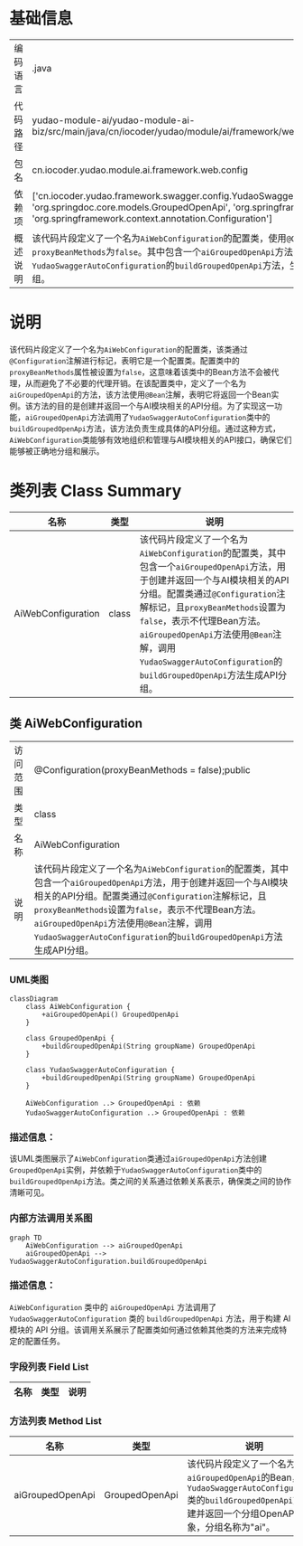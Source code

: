 # 基础信息

|      |      |
|------|------|
| 编码语言 | .java |
| 代码路径 | yudao-module-ai/yudao-module-ai-biz/src/main/java/cn/iocoder/yudao/module/ai/framework/web/config/AiWebConfiguration.java |
| 包名 | cn.iocoder.yudao.module.ai.framework.web.config |
| 依赖项 | ['cn.iocoder.yudao.framework.swagger.config.YudaoSwaggerAutoConfiguration', 'org.springdoc.core.models.GroupedOpenApi', 'org.springframework.context.annotation.Bean', 'org.springframework.context.annotation.Configuration'] |
| 概述说明 | 该代码片段定义了一个名为`AiWebConfiguration`的配置类，使用`@Configuration`注解标记，并设置`proxyBeanMethods`为`false`。其中包含一个`aiGroupedOpenApi`方法，通过`@Bean`注解调用`YudaoSwaggerAutoConfiguration`的`buildGroupedOpenApi`方法，生成并返回与AI模块相关的API分组。 |

# 说明

该代码片段定义了一个名为`AiWebConfiguration`的配置类，该类通过`@Configuration`注解进行标记，表明它是一个配置类。配置类中的`proxyBeanMethods`属性被设置为`false`，这意味着该类中的Bean方法不会被代理，从而避免了不必要的代理开销。在该配置类中，定义了一个名为`aiGroupedOpenApi`的方法，该方法使用`@Bean`注解，表明它将返回一个Bean实例。该方法的目的是创建并返回一个与AI模块相关的API分组。为了实现这一功能，`aiGroupedOpenApi`方法调用了`YudaoSwaggerAutoConfiguration`类中的`buildGroupedOpenApi`方法，该方法负责生成具体的API分组。通过这种方式，`AiWebConfiguration`类能够有效地组织和管理与AI模块相关的API接口，确保它们能够被正确地分组和展示。

# 类列表 Class Summary

| 名称   | 类型  | 说明 |
|-------|------|-------------|
| AiWebConfiguration | class | 该代码片段定义了一个名为`AiWebConfiguration`的配置类，其中包含一个`aiGroupedOpenApi`方法，用于创建并返回一个与AI模块相关的API分组。配置类通过`@Configuration`注解标记，且`proxyBeanMethods`设置为`false`，表示不代理Bean方法。`aiGroupedOpenApi`方法使用`@Bean`注解，调用`YudaoSwaggerAutoConfiguration`的`buildGroupedOpenApi`方法生成API分组。 |



## 类 AiWebConfiguration

|      |      |
|------|------|
| 访问范围 | @Configuration(proxyBeanMethods = false);public |
| 类型 | class |
| 名称 | AiWebConfiguration |
| 说明 | 该代码片段定义了一个名为`AiWebConfiguration`的配置类，其中包含一个`aiGroupedOpenApi`方法，用于创建并返回一个与AI模块相关的API分组。配置类通过`@Configuration`注解标记，且`proxyBeanMethods`设置为`false`，表示不代理Bean方法。`aiGroupedOpenApi`方法使用`@Bean`注解，调用`YudaoSwaggerAutoConfiguration`的`buildGroupedOpenApi`方法生成API分组。 |


### UML类图

```mermaid
classDiagram
    class AiWebConfiguration {
        +aiGroupedOpenApi() GroupedOpenApi
    }

    class GroupedOpenApi {
        +buildGroupedOpenApi(String groupName) GroupedOpenApi
    }

    class YudaoSwaggerAutoConfiguration {
        +buildGroupedOpenApi(String groupName) GroupedOpenApi
    }

    AiWebConfiguration ..> GroupedOpenApi : 依赖
    YudaoSwaggerAutoConfiguration ..> GroupedOpenApi : 依赖
```

### 描述信息：
该UML类图展示了`AiWebConfiguration`类通过`aiGroupedOpenApi`方法创建`GroupedOpenApi`实例，并依赖于`YudaoSwaggerAutoConfiguration`类中的`buildGroupedOpenApi`方法。类之间的关系通过依赖关系表示，确保类之间的协作清晰可见。


### 内部方法调用关系图

```mermaid
graph TD
    AiWebConfiguration --> aiGroupedOpenApi
    aiGroupedOpenApi --> YudaoSwaggerAutoConfiguration.buildGroupedOpenApi
```

### 描述信息：
`AiWebConfiguration` 类中的 `aiGroupedOpenApi` 方法调用了 `YudaoSwaggerAutoConfiguration` 类的 `buildGroupedOpenApi` 方法，用于构建 AI 模块的 API 分组。该调用关系展示了配置类如何通过依赖其他类的方法来完成特定的配置任务。

### 字段列表 Field List

| 名称  | 类型  | 说明 |
|-------|-------|------|

### 方法列表 Method List

| 名称  | 类型  | 说明 |
|-------|-------|------|
| aiGroupedOpenApi | GroupedOpenApi | 该代码片段定义了一个名为`aiGroupedOpenApi`的Bean，使用`YudaoSwaggerAutoConfiguration`类的`buildGroupedOpenApi`方法创建并返回一个分组OpenAPI对象，分组名称为"ai"。 |




